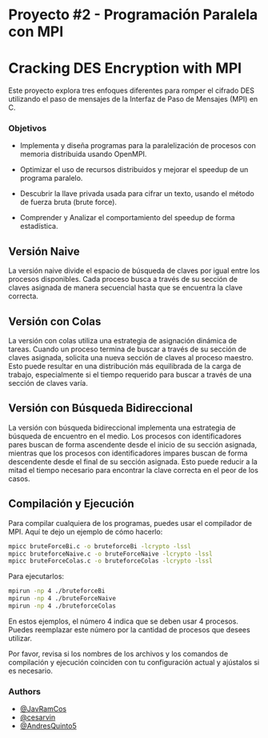 # Proyecto #2 - Programación Paralela con MPI

# Cracking DES Encryption with MPI

Este proyecto explora tres enfoques diferentes para romper el cifrado DES utilizando el paso de mensajes de la Interfaz de Paso de Mensajes (MPI) en C.

### Objetivos
- Implementa y diseña programas para la paralelización de procesos con memoria distribuida usando OpenMPI.

- Optimizar el uso de recursos distribuidos y mejorar el speedup de un programa paralelo.

- Descubrir la llave privada usada para cifrar un texto, usando el método de fuerza bruta (brute force).

- Comprender y Analizar el comportamiento del speedup de forma estadística.
## Versión Naive

La versión naive divide el espacio de búsqueda de claves por igual entre los procesos disponibles. Cada proceso busca a través de su sección de claves asignada de manera secuencial hasta que se encuentra la clave correcta.

## Versión con Colas

La versión con colas utiliza una estrategia de asignación dinámica de tareas. Cuando un proceso termina de buscar a través de su sección de claves asignada, solicita una nueva sección de claves al proceso maestro. Esto puede resultar en una distribución más equilibrada de la carga de trabajo, especialmente si el tiempo requerido para buscar a través de una sección de claves varía.

## Versión con Búsqueda Bidireccional

La versión con búsqueda bidireccional implementa una estrategia de búsqueda de encuentro en el medio. Los procesos con identificadores pares buscan de forma ascendente desde el inicio de su sección asignada, mientras que los procesos con identificadores impares buscan de forma descendente desde el final de su sección asignada. Esto puede reducir a la mitad el tiempo necesario para encontrar la clave correcta en el peor de los casos.

## Compilación y Ejecución

Para compilar cualquiera de los programas, puedes usar el compilador de MPI. Aquí te dejo un ejemplo de cómo hacerlo:

```bash
mpicc bruteForceBi.c -o bruteforceBi -lcrypto -lssl
mpicc bruteforceNaive.c -o bruteForceNaive -lcrypto -lssl
mpicc bruteForceColas.c -o bruteforceColas -lcrypto -lssl
```

Para ejecutarlos:

```bash
mpirun -np 4 ./bruteforceBi
mpirun -np 4 ./bruteForceNaive
mpirun -np 4 ./bruteforceColas
```
En estos ejemplos, el número 4 indica que se deben usar 4 procesos. Puedes reemplazar este número por la cantidad de procesos que desees utilizar.


Por favor, revisa si los nombres de los archivos y los comandos de compilación y ejecución coinciden con tu configuración actual y ajústalos si es necesario.


### Authors

- [@JavRamCos](https://github.com/JavRamCos)
- [@cesarvin](https://github.com/cesarvin)
- [@AndresQuinto5](https://github.com/AndresQuinto5)